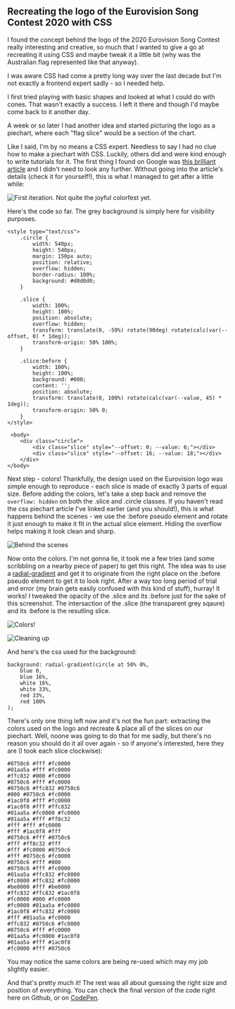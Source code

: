 ## Recreating the logo of the Eurovision Song Contest 2020 with CSS

I found the concept behind the logo of the 2020 Eurovision Song Contest really interesting and creative, so much that I wanted to give a go at recreating it using CSS and maybe tweak it a little bit (why was the Australian flag represented like that anyway).

I was aware CSS had come a pretty long way over the last decade but I'm not exactly a frontend expert sadly - so I needed help.

I first tried playing with basic shapes and looked at what I could do with cones. That wasn't exactly a success. I left it there and though I'd maybe come back to it another day.

A week or so later I had another idea and started picturing the logo as a piechart, where each "flag slice" would be a section of the chart.

Like I said, I'm by no means a CSS expert. Needless to say I had no clue how to make a piechart with CSS. Luckily, others did and were kind enough to write tutorials for it. The first thing I found on Google was [this brilliant article](https://codeburst.io/how-to-pure-css-pie-charts-w-css-variables-38287aea161e) and I didn't need to look any further. Without going into the article's details (check it for yourself!), this is what I managed to get after a little while:

![First iteration. Not quite the joyful colorfest yet.](https://github.com/corentindautreme/esc-countryslices/blob/master/screenshots/001.png)

Here's the code so far. The grey background is simply here for visibility purposes.

```
<style type="text/css">
	.circle {
		width: 540px;
		height: 540px;
		margin: 150px auto;
		position: relative;
		overflow: hidden;
		border-radius: 100%;
		background: #d0d0d0;
	}

	.slice {
		width: 100%;
		height: 100%;
		position: absolute;
		overflow: hidden;
		transform: translate(0, -50%) rotate(90deg) rotate(calc(var(--offset, 0) * 1deg));
		transform-origin: 50% 100%;
	}

	.slice:before {
		width: 100%;
		height: 100%;
		background: #000;
		content: '';
		position: absolute;
		transform: translate(0, 100%) rotate(calc(var(--value, 45) * 1deg));
		transform-origin: 50% 0;
	}
</style>

 <body>
 	<div class="circle">
		<div class="slice" style="--offset: 0; --value: 6;"></div>
		<div class="slice" style="--offset: 16; --value: 18;"></div>
	</div>
</body>
```

Next step - colors! Thankfully, the design used on the Eurovision logo was simple enough to reproduce - each slice is made of exactly 3 parts of equal size.
Before adding the colors, let's take a step back and remove the `overflow: hidden` on both the .slice and .circle classes. If you haven't read the css piechart article I've linked earlier (and you should!), this is what happens behind the scenes - we use the :before pseudo element and rotate it just enough to make it fit in the actual slice element. Hiding the overflow helps making it look clean and sharp.

![Behind the scenes](https://github.com/corentindautreme/esc-countryslices/blob/master/screenshots/002.png)

Now onto the colors. I'm not gonna lie, it took me a few tries (and some scribbling on a nearby piece of paper) to get this right. The idea was to use a [radial-gradient](https://developer.mozilla.org/fr/docs/Web/CSS/radial-gradient) and get it to originate from the right place on the :before pseudo element to get it to look right. After a way too long period of trial and error (my brain gets easily confused with this kind of stuff), hurray! It works! I tweaked the opacity of the .slice and its :before just for the sake of this screenshot. The intersaction of the .slice (the transparent grey sqaure) and its :before is the resutling slice.

![Colors!](https://github.com/corentindautreme/esc-countryslices/blob/master/screenshots/003.png)

![Cleaning up](https://github.com/corentindautreme/esc-countryslices/blob/master/screenshots/004.png)

And here's the css used for the background:

```
background: radial-gradient(circle at 50% 0%,
	blue 0,
	blue 16%,
	white 16%,
	white 33%,
	red 33%,
	red 100%
);
```

There's only one thing left now and it's not the fun part: extracting the colors used on the logo and recreate & place all of the slices on our piechart. Well, noone was going to do that for me sadly, but there's no reason you should do it all over again - so if anyone's interested, here they are (I took each slice clockwise):

```
#0750c6 #fff #fc0000
#01aa5a #fff #fc0000
#ffc832 #000 #fc0000
#0750c6 #fff #fc0000
#0750c6 #ffc832 #0750c6
#000 #0750c6 #fc0000
#1ac0f8 #fff #fc0000
#1ac0f8 #fff #ffc832
#01aa5a #fc0000 #fc0000
#01aa5a #fff #ff8c32
#fff #fff #fc0000
#fff #1ac0f8 #fff
#0750c6 #fff #0750c6
#fff #ff8c32 #fff
#fff #fc0000 #0750c6
#fff #0750c6 #fc0000
#0750c6 #fff #000
#0750c6 #fff #fc0000
#01aa5a #ffc832 #fc0000
#fc0000 #ffc832 #fc0000
#be0000 #fff #be0000
#ffc832 #ffc832 #1ac0f8
#fc0000 #000 #fc0000
#fc0000 #01aa5a #fc0000
#1ac0f8 #ffc832 #fc0000
#fff #01aa5a #fc0000
#ffc832 #0750c6 #fc0000
#0750c6 #fff #fc0000
#01aa5a #fc0000 #1ac0f8
#01aa5a #fff #1ac0f8
#fc0000 #fff #0750c6
```

You may notice the same colors are being re-used which may my job slightly easier.

And that's pretty much it! The rest was all about guessing the right size and position of everything. You can check the final version of the code right here on Github, or on [CodePen](http://todo).